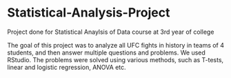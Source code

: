 # Statistical-Analysis-Project
Project done for Statistical Anaylsis of Data course at 3rd year of college

The goal of this project was to analyze all UFC fights in history in teams of 4 students, and then answer multiple questions and problems.
We used RStudio.
The problems were solved using various methods, such as T-tests, linear and logistic regression, ANOVA etc.

